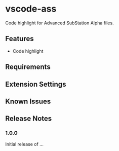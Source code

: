 # vscode-ass

Code highlight for Advanced SubStation Alpha files.

## Features

- Code highlight

## Requirements

## Extension Settings

## Known Issues

## Release Notes

### 1.0.0

Initial release of ...
